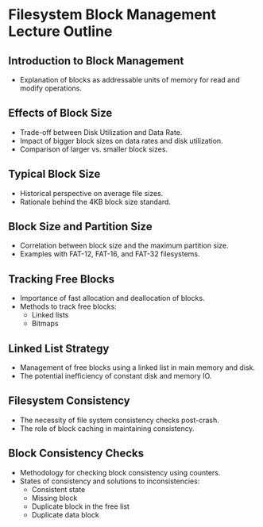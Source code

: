 # Filesystem Block Management Lecture Outline

## Introduction to Block Management
- Explanation of blocks as addressable units of memory for read and modify operations.
## Effects of Block Size
- Trade-off between Disk Utilization and Data Rate.
- Impact of bigger block sizes on data rates and disk utilization.
- Comparison of larger vs. smaller block sizes.

## Typical Block Size
- Historical perspective on average file sizes.
- Rationale behind the 4KB block size standard.

## Block Size and Partition Size
- Correlation between block size and the maximum partition size.
- Examples with FAT-12, FAT-16, and FAT-32 filesystems.

## Tracking Free Blocks
- Importance of fast allocation and deallocation of blocks.
- Methods to track free blocks:
  - Linked lists
  - Bitmaps

## Linked List Strategy
- Management of free blocks using a linked list in main memory and disk.
- The potential inefficiency of constant disk and memory IO.

## Filesystem Consistency
- The necessity of file system consistency checks post-crash.
- The role of block caching in maintaining consistency.

## Block Consistency Checks
- Methodology for checking block consistency using counters.
- States of consistency and solutions to inconsistencies:
  - Consistent state
  - Missing block
  - Duplicate block in the free list
  - Duplicate data block



